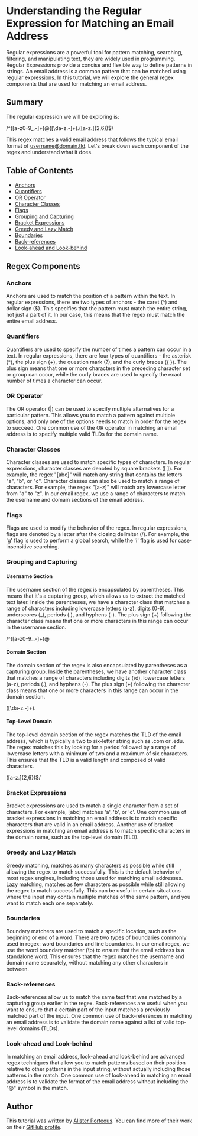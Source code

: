 # Understanding the Regular Expression for Matching an Email Address

Regular expressions are a powerful tool for pattern matching, searching, filtering, and manipulating text, they are widely used in programming. Regular Expressions provide a concise and flexible way to define patterns in strings. An email address is a common pattern that can be matched using regular expressions. In this tutorial, we will explore the general regex components that are used for matching an email address.

## Summary

The regular expression we will be exploring is:

/^([a-z0-9_.-]+)@([\da-z.-]+)\.([a-z.]{2,6})$/

This regex matches a valid email address that follows the typical email format of username@domain.tld. Let's break down each component of the regex and understand what it does.

## Table of Contents

- [Anchors](#anchors)
- [Quantifiers](#quantifiers)
- [OR Operator](#or-operator)
- [Character Classes](#character-classes)
- [Flags](#flags)
- [Grouping and Capturing](#grouping-and-capturing)
- [Bracket Expressions](#bracket-expressions)
- [Greedy and Lazy Match](#greedy-and-lazy-match)
- [Boundaries](#boundaries)
- [Back-references](#back-references)
- [Look-ahead and Look-behind](#look-ahead-and-look-behind)

## Regex Components
### Anchors
Anchors are used to match the position of a pattern within the text. In regular expressions, there are two types of anchors - the caret (^) and dollar sign ($). This specifies that the pattern must match the entire string, not just a part of it. In our case, this means that the regex must match the entire email address.

### Quantifiers
Quantifiers are used to specify the number of times a pattern can occur in a text. In regular expressions, there are four types of quantifiers - the asterisk (*), the plus sign (+), the question mark (?), and the curly braces ({ }). The plus sign means that one or more characters in the preceding character set or group can occur, while the curly braces are used to specify the exact number of times a character can occur.

### OR Operator
The OR operator (|) can be used to specify multiple alternatives for a particular pattern. This allows you to match a pattern against multiple options, and only one of the options needs to match in order for the regex to succeed. One common use of the OR operator in matching an email address is to specify multiple valid TLDs for the domain name. 

### Character Classes
Character classes are used to match specific types of characters. In regular expressions, character classes are denoted by square brackets ([ ]). For example, the regex "[abc]" will match any string that contains the letters "a", "b", or "c". Character classes can also be used to match a range of characters. For example, the regex "[a-z]" will match any lowercase letter from "a" to "z". In our email regex, we use a range of characters to match the username and domain sections of the email address.

### Flags
Flags are used to modify the behavior of the regex. In regular expressions, flags are denoted by a letter after the closing delimiter (/). For example, the 'g' flag is used to perform a global search, while the 'i' flag is used for case-insensitive searching.

### Grouping and Capturing
#### Username Section
The username section of the regex is encapsulated by parentheses. This means that it's a capturing group, which allows us to extract the matched text later. Inside the parentheses, we have a character class that matches a range of characters including lowercase letters (a-z), digits (0-9), underscores (_), periods (.), and hyphens (-). The plus sign (+) following the character class means that one or more characters in this range can occur in the username section.

/^([a-z0-9_.-]+)@

#### Domain Section
The domain section of the regex is also encapsulated by parentheses as a capturing group. Inside the parentheses, we have another character class that matches a range of characters including digits (\d), lowercase letters (a-z), periods (.), and hyphens (-). The plus sign (+) following the character class means that one or more characters in this range can occur in the domain section.

([\da-z.-]+)\.

#### Top-Level Domain
The top-level domain section of the regex matches the TLD of the email address, which is typically a two to six-letter string such as .com or .edu. The regex matches this by looking for a period followed by a range of lowercase letters with a minimum of two and a maximum of six characters. This ensures that the TLD is a valid length and composed of valid characters.

([a-z.]{2,6})$/

### Bracket Expressions
Bracket expressions are used to match a single character from a set of characters. For example, [abc] matches 'a', 'b', or 'c'. One common use of bracket expressions in matching an email address is to match specific characters that are valid in an email address. Another use of bracket expressions in matching an email address is to match specific characters in the domain name, such as the top-level domain (TLD).

### Greedy and Lazy Match
Greedy matching, matches as many characters as possible while still allowing the regex to match successfully. This is the default behavior of most regex engines, including those used for matching email addresses. Lazy matching, matches as few characters as possible while still allowing the regex to match successfully. This can be useful in certain situations where the input may contain multiple matches of the same pattern, and you want to match each one separately.

### Boundaries
Boundary matchers are used to match a specific location, such as the beginning or end of a word. There are two types of boundaries commonly used in regex: word boundaries and line boundaries. In our email regex, we use the word boundary matcher (\b) to ensure that the email address is a standalone word. This ensures that the regex matches the username and domain name separately, without matching any other characters in between.

### Back-references
Back-references allow us to match the same text that was matched by a capturing group earlier in the regex. Back-references are useful when you want to ensure that a certain part of the input matches a previously matched part of the input. One common use of back-references in matching an email address is to validate the domain name against a list of valid top-level domains (TLDs).

### Look-ahead and Look-behind
In matching an email address, look-ahead and look-behind are advanced regex techniques that allow you to match patterns based on their position relative to other patterns in the input string, without actually including those patterns in the match. One common use of look-ahead in matching an email address is to validate the format of the email address without including the "@" symbol in the match.

## Author
This tutorial was written by [Alister Porteous](https://github.com/porteous89/alisters-regex-tutorial). You can find more of their work on their [GitHub profile](https://github.com/porteous89).
